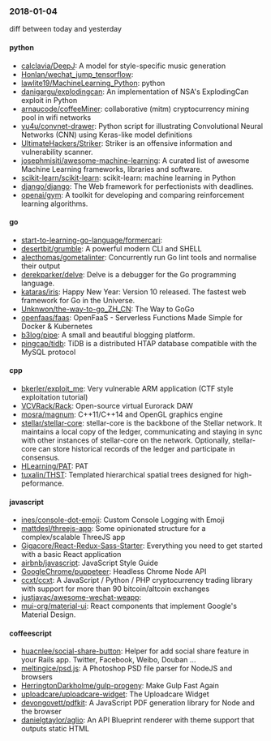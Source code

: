 ### 2018-01-04
diff between today and yesterday

#### python
* [calclavia/DeepJ](https://github.com/calclavia/DeepJ): A model for style-specific music generation
* [Honlan/wechat_jump_tensorflow](https://github.com/Honlan/wechat_jump_tensorflow): 
* [lawlite19/MachineLearning_Python](https://github.com/lawlite19/MachineLearning_Python): python
* [danigargu/explodingcan](https://github.com/danigargu/explodingcan): An implementation of NSA's ExplodingCan exploit in Python
* [arnaucode/coffeeMiner](https://github.com/arnaucode/coffeeMiner): collaborative (mitm) cryptocurrency mining pool in wifi networks
* [yu4u/convnet-drawer](https://github.com/yu4u/convnet-drawer): Python script for illustrating Convolutional Neural Networks (CNN) using Keras-like model definitions
* [UltimateHackers/Striker](https://github.com/UltimateHackers/Striker): Striker is an offensive information and vulnerability scanner.
* [josephmisiti/awesome-machine-learning](https://github.com/josephmisiti/awesome-machine-learning): A curated list of awesome Machine Learning frameworks, libraries and software.
* [scikit-learn/scikit-learn](https://github.com/scikit-learn/scikit-learn): scikit-learn: machine learning in Python
* [django/django](https://github.com/django/django): The Web framework for perfectionists with deadlines.
* [openai/gym](https://github.com/openai/gym): A toolkit for developing and comparing reinforcement learning algorithms.

#### go
* [start-to-learning-go-language/formercari](https://github.com/start-to-learning-go-language/formercari): 
* [desertbit/grumble](https://github.com/desertbit/grumble): A powerful modern CLI and SHELL
* [alecthomas/gometalinter](https://github.com/alecthomas/gometalinter): Concurrently run Go lint tools and normalise their output
* [derekparker/delve](https://github.com/derekparker/delve): Delve is a debugger for the Go programming language.
* [kataras/iris](https://github.com/kataras/iris):  Happy New Year: Version 10 released. The fastest web framework for Go in the Universe.
* [Unknwon/the-way-to-go_ZH_CN](https://github.com/Unknwon/the-way-to-go_ZH_CN): The Way to GoGo
* [openfaas/faas](https://github.com/openfaas/faas): OpenFaaS - Serverless Functions Made Simple for Docker & Kubernetes
* [b3log/pipe](https://github.com/b3log/pipe):  A small and beautiful blogging platform.
* [pingcap/tidb](https://github.com/pingcap/tidb): TiDB is a distributed HTAP database compatible with the MySQL protocol

#### cpp
* [bkerler/exploit_me](https://github.com/bkerler/exploit_me): Very vulnerable ARM application (CTF style exploitation tutorial)
* [VCVRack/Rack](https://github.com/VCVRack/Rack): Open-source virtual Eurorack DAW
* [mosra/magnum](https://github.com/mosra/magnum): C++11/C++14 and OpenGL graphics engine
* [stellar/stellar-core](https://github.com/stellar/stellar-core): stellar-core is the backbone of the Stellar network. It maintains a local copy of the ledger, communicating and staying in sync with other instances of stellar-core on the network. Optionally, stellar-core can store historical records of the ledger and participate in consensus.
* [HLearning/PAT](https://github.com/HLearning/PAT): PAT
* [tuxalin/THST](https://github.com/tuxalin/THST): Templated hierarchical spatial trees designed for high-peformance.

#### javascript
* [ines/console-dot-emoji](https://github.com/ines/console-dot-emoji):  Custom Console Logging with Emoji
* [mattdesl/threejs-app](https://github.com/mattdesl/threejs-app): Some opinionated structure for a complex/scalable ThreeJS app
* [Gigacore/React-Redux-Sass-Starter](https://github.com/Gigacore/React-Redux-Sass-Starter): Everything you need to get started with a basic React application
* [airbnb/javascript](https://github.com/airbnb/javascript): JavaScript Style Guide
* [GoogleChrome/puppeteer](https://github.com/GoogleChrome/puppeteer): Headless Chrome Node API
* [ccxt/ccxt](https://github.com/ccxt/ccxt): A JavaScript / Python / PHP cryptocurrency trading library with support for more than 90 bitcoin/altcoin exchanges
* [justjavac/awesome-wechat-weapp](https://github.com/justjavac/awesome-wechat-weapp):  
* [mui-org/material-ui](https://github.com/mui-org/material-ui): React components that implement Google's Material Design.

#### coffeescript
* [huacnlee/social-share-button](https://github.com/huacnlee/social-share-button): Helper for add social share feature in your Rails app. Twitter, Facebook, Weibo, Douban ...
* [meltingice/psd.js](https://github.com/meltingice/psd.js): A Photoshop PSD file parser for NodeJS and browsers
* [HerringtonDarkholme/gulp-progeny](https://github.com/HerringtonDarkholme/gulp-progeny): Make Gulp Fast Again
* [uploadcare/uploadcare-widget](https://github.com/uploadcare/uploadcare-widget): The Uploadcare Widget
* [devongovett/pdfkit](https://github.com/devongovett/pdfkit): A JavaScript PDF generation library for Node and the browser
* [danielgtaylor/aglio](https://github.com/danielgtaylor/aglio): An API Blueprint renderer with theme support that outputs static HTML
